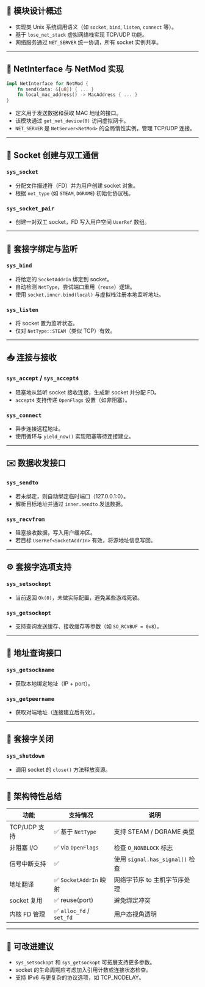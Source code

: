 
## 🧱 模块设计概述

- 实现类 Unix 系统调用语义（如 `socket`, `bind`, `listen`, `connect` 等）。
- 基于 `lose_net_stack` 虚拟网络栈实现 TCP/UDP 功能。
- 网络服务通过 `NET_SERVER` 统一协调，所有 socket 实例共享。

---

## 🔌 NetInterface 与 NetMod 实现

```rust
impl NetInterface for NetMod {
    fn send(data: &[u8]) { ... }
    fn local_mac_address() -> MacAddress { ... }
}
```

- 定义用于发送数据和获取 MAC 地址的接口。
- 该模块通过 `get_net_device(0)` 访问虚拟网卡。
- `NET_SERVER` 是 `NetServer<NetMod>` 的全局惰性实例，管理 TCP/UDP 连接。

---

## 🧵 Socket 创建与双工通信

### `sys_socket`

- 分配文件描述符（FD）并为用户创建 socket 对象。
- 根据 `net_type` (如 `STEAM`, `DGRAME`) 初始化协议栈。

### `sys_socket_pair`

- 创建一对双工 socket，FD 写入用户空间 `UserRef` 数组。

---

## 📡 套接字绑定与监听

### `sys_bind`

- 将给定的 `SocketAddrIn` 绑定到 socket。
- 自动检测 `NetType`，尝试端口重用（`reuse`）逻辑。
- 使用 `socket.inner.bind(local)` 与虚拟栈注册本地监听地址。

### `sys_listen`

- 将 socket 置为监听状态。
- 仅对 `NetType::STEAM`（类似 TCP）有效。

---

## 📥 连接与接收

### `sys_accept` / `sys_accept4`

- 阻塞地从监听 socket 接收连接，生成新 socket 并分配 FD。
- `accept4` 支持传递 `OpenFlags` 设置（如非阻塞）。

### `sys_connect`

- 异步连接远程地址。
- 使用循环与 `yield_now()` 实现阻塞等待连接建立。

---

## ✉️ 数据收发接口

### `sys_sendto`

- 若未绑定，则自动绑定临时端口（127.0.0.1:0）。
- 解析目标地址并通过 `inner.sendto` 发送数据。

### `sys_recvfrom`

- 阻塞接收数据，写入用户缓冲区。
- 若目标 `UserRef<SocketAddrIn>` 有效，将源地址信息写回。

---

## ⚙️ 套接字选项支持

### `sys_setsockopt`

- 当前返回 `Ok(0)`，未做实际配置，避免某些游戏死锁。

### `sys_getsockopt`

- 支持查询发送缓存、接收缓存等参数（如 `SO_RCVBUF = 0x8`）。

---

## 🧭 地址查询接口

### `sys_getsockname`

- 获取本地绑定地址（IP + port）。

### `sys_getpeername`

- 获取对端地址（连接建立后有效）。

---

## 🧯 套接字关闭

### `sys_shutdown`

- 调用 socket 的 `close()` 方法释放资源。

---

## 🧩 架构特性总结

| 功能            | 支持情况         | 说明 |
|-----------------|------------------|------|
| TCP/UDP 支持    | ✅ 基于 `NetType` | 支持 STEAM / DGRAME 类型 |
| 非阻塞 I/O      | ✅ via `OpenFlags` | 检查 `O_NONBLOCK` 标志 |
| 信号中断支持    | ✅                | 使用 `signal.has_signal()` 检查 |
| 地址翻译        | ✅ `SocketAddrIn` 映射 | 网络字节序 to 主机字节序处理 |
| socket 复用     | ✅ reuse(port)    | 避免绑定冲突 |
| 内核 FD 管理    | ✅ `alloc_fd` / `set_fd` | 用户态视角透明 |

---

## 📌 可改进建议

- `sys_setsockopt` 和 `sys_getsockopt` 可拓展支持更多参数。
- socket 的生命周期应考虑加入引用计数或连接状态检查。
- 支持 IPv6 与更复杂的协议选项，如 TCP_NODELAY。

